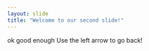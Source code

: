 ```yaml
---
layout: slide
title: "Welcome to our second slide!"
---
```

ok good enough
Use the left arrow to go back!
